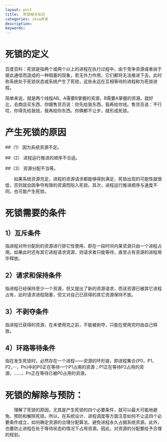 ```yaml
---
layout: post
title:  死锁相关知识 
categories: Java并发
description: 
keywords: 
---
```



# 死锁的定义

百度百科：死锁是指两个或两个以上的进程在执行过程中，由于竞争资源或者由于彼此通信而造成的一种阻塞的现象，若无外力作用，它们都将无法推进下去。此时称系统处于死锁状态或系统产生了死锁，这些永远在互相等待的进程称为死锁进程。

简单来说，就是两个线程AB，A需要B掌握的资源，B需要A掌握的资源。就好比，去商店买东西，你跟售货员说：你先给我东西，我再给你钱。售货员说：不行哎，你得先给我钱，我再给你东西。你俩都不让步，就形成死锁。

# 产生死锁的原因

##（1） 因为系统资源不足。

##（2） 进程运行推进的顺序不合适。

##（3） 资源分配不当等。

　　如果系统资源充足，进程的资源请求都能够得到满足，死锁出现的可能性就很低，否则就会因争夺有限的资源而陷入死锁。其次，进程运行推进顺序与速度不同，也可能产生死锁。

# 死锁需要的条件

## 1）互斥条件

指进程对所分配到的资源进行排它性使用，即在一段时间内某资源只由一个进程占用。如果此时还有其它进程请求资源，则请求者只能等待，直至占有资源的进程用毕释放。

## 2）请求和保持条件

指进程已经保持至少一个资源，但又提出了新的资源请求，而该资源已被其它进程占有，此时请求进程阻塞，但又对自己已获得的其它资源保持不放。

## 3）不剥夺条件

指进程已获得的资源，在未使用完之前，不能被剥夺，只能在使用完时由自己释放。

## 4）环路等待条件

指在发生死锁时，必然存在一个进程——资源的环形链，即进程集合{P0，P1，P2，···，Pn}中的P0正在等待一个P1占用的资源；P1正在等待P2占用的资源，……，Pn正在等待已被P0占用的资源。

# 死锁的解除与预防：

　　理解了死锁的原因，尤其是产生死锁的四个必要条件，就可以最大可能地避免、预防和解除死锁。所以，在系统设计、进程调度等方面注意如何不让这四个必要条件成立，如何确定资源的合理分配算法，避免进程永久占据系统资源。此外，也要防止进程在处于等待状态的情况下占用资源。因此，对资源的分配要给予合理的规划。
